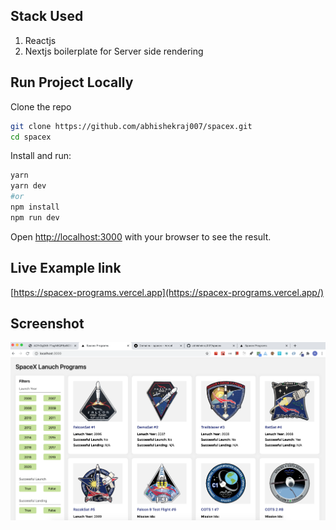 ## Stack Used

1. Reactjs
2. Nextjs boilerplate for Server side rendering

## Run Project Locally

Clone the repo

```bash
git clone https://github.com/abhishekraj007/spacex.git
cd spacex
```

Install and run:

```bash
yarn
yarn dev
#or
npm install
npm run dev
```

Open [http://localhost:3000](http://localhost:3000) with your browser to see the result.

## Live Example link

[https://spacex-programs.vercel.app](https://spacex-programs.vercel.app/)

## Screenshot

![App's screenshot](https://raw.githubusercontent.com/abhishekraj007/spacex/master/public/screenshot.png)
